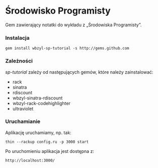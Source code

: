 # Środowisko Programisty

Gem zawierający notatki do wykładu z „Środowiska Programisty”.

### Instalacja

    gem install wbzyl-sp-tutorial -s http://gems.github.com

### Zależności

*sp-tutorial* zależy od następujących gemów, które należy zainstalować:

* rack 
* sinatra
* rdiscount
* wbzyl-sinatra-rdiscount    
* wbzyl-rack-codehighlighter
* ultraviolet

### Uruchamianie

Aplikację uruchamiamy, np. tak:

    thin --rackup config.ru -p 3000 start

Po uruchomieniu aplikacja jest dostępna z:

    http://localhost:3000/
